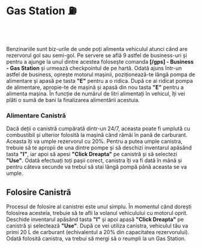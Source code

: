 <h1>Gas Station ⛽</h1><br><br>

Benzinariile sunt biz-urile de unde poți alimenta vehiculul atunci când are rezervorul gol sau semi-gol.
Pe servere se află 9 astfel de business-uri și pentru a ajunge la unul dintre acestea folosește comanda <strong>[/gps] - Business - Gas Station</strong> și urmează checkpointul de pe hartă.
Odată ajuns într-un astfel de business, oprește motorul mașinii, poziționează-te lângă pompa de alimentare și apasă pe tasta <strong>"E"</strong> pentru a o ridica.
După ce ai ridicat pompa de alimentare, apropie-te de mașină și apasă din nou tasta <strong>"E"</strong> pentru a alimenta mașina.
În funcție de numărul de litri alimentați în vehicul, îți vei plăti o sumă de bani la finalizarea alimentării acestuia.
<h3>Alimentare Canistră</h3>
Dacă deții o canistră cumpărată dintr-un 24/7, aceasta poate fi umplută cu combustibil și ulterior folosită la mașină când rămâi în pană de carburant. Aceasta îți va umple rezervorul cu 20%.
Pentru a putea umple canistra, trebuie să te apropii de una dintre pompe și să deschizi inventarul apăsând tasta <strong>"I"</strong>, iar apoi să apesi <strong>"Click Dreapta"</strong> pe canistră și să selectezi <strong>"Use"</strong>.
Odată efectuați toți pașii corect, canistra îți va fi dată în mână și pentru câteva secunde va trebui să stai lângă pompă până aceasta se va umple.

<h2>Folosire Canistră</h2>
Procesul de folosire al canistrei este unul simplu.
În momentul când dorești folosirea acesteia, trebuie să te afli la volanul vehiculului cu motorul oprit. Deschide inventarul apăsând tasta <strong>"I"</strong> și apoi apasă <strong>"Click Dreapta"</strong> pe canistră și selectează <strong>"Use"</strong>.
După ce vei utiliza canistra, vehiculul tău va primi 20 L de carburant (echivalentul a 20% din capacitatea rezervorului).
Odată folosită canistra, va trebui să mergi să o reumpli la un Gas Station.